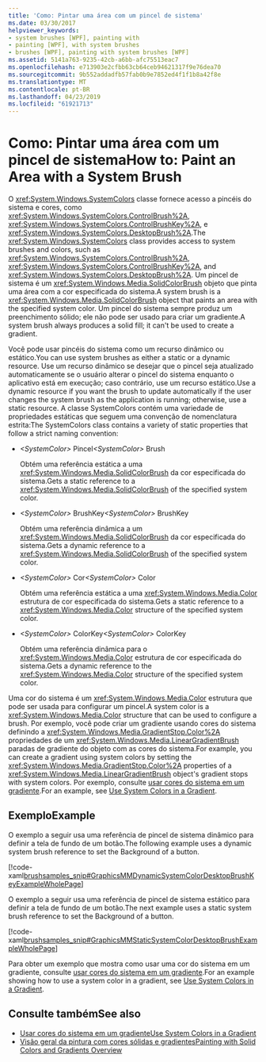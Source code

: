 ```yaml
---
title: 'Como: Pintar uma área com um pincel de sistema'
ms.date: 03/30/2017
helpviewer_keywords:
- system brushes [WPF], painting with
- painting [WPF], with system brushes
- brushes [WPF], painting with system brushes [WPF]
ms.assetid: 5141a763-9235-42cb-a6bb-afc75513eac7
ms.openlocfilehash: e713903e2cfbb63cb64ceb94621317f9e76dea70
ms.sourcegitcommit: 9b552addadfb57fab0b9e7852ed4f1f1b8a42f8e
ms.translationtype: MT
ms.contentlocale: pt-BR
ms.lasthandoff: 04/23/2019
ms.locfileid: "61921713"
---
```

# <a name="how-to-paint-an-area-with-a-system-brush"></a><span data-ttu-id="d53ca-102">Como: Pintar uma área com um pincel de sistema</span><span class="sxs-lookup"><span data-stu-id="d53ca-102">How to: Paint an Area with a System Brush</span></span>
<span data-ttu-id="d53ca-103">O <xref:System.Windows.SystemColors> classe fornece acesso a pincéis do sistema e cores, como <xref:System.Windows.SystemColors.ControlBrush%2A>, <xref:System.Windows.SystemColors.ControlBrushKey%2A>, e <xref:System.Windows.SystemColors.DesktopBrush%2A>.</span><span class="sxs-lookup"><span data-stu-id="d53ca-103">The <xref:System.Windows.SystemColors> class provides access to system brushes and colors, such as <xref:System.Windows.SystemColors.ControlBrush%2A>, <xref:System.Windows.SystemColors.ControlBrushKey%2A>, and <xref:System.Windows.SystemColors.DesktopBrush%2A>.</span></span> <span data-ttu-id="d53ca-104">Um pincel de sistema é um <xref:System.Windows.Media.SolidColorBrush> objeto que pinta uma área com a cor especificada do sistema.</span><span class="sxs-lookup"><span data-stu-id="d53ca-104">A system brush is a <xref:System.Windows.Media.SolidColorBrush> object that paints an area with the specified system color.</span></span> <span data-ttu-id="d53ca-105">Um pincel do sistema sempre produz um preenchimento sólido; ele não pode ser usado para criar um gradiente.</span><span class="sxs-lookup"><span data-stu-id="d53ca-105">A system brush always produces a solid fill; it can't be used to create a gradient.</span></span>  
  
 <span data-ttu-id="d53ca-106">Você pode usar pincéis do sistema como um recurso dinâmico ou estático.</span><span class="sxs-lookup"><span data-stu-id="d53ca-106">You can use system brushes as either a static or a dynamic resource.</span></span> <span data-ttu-id="d53ca-107">Use um recurso dinâmico se desejar que o pincel seja atualizado automaticamente se o usuário alterar o pincel do sistema enquanto o aplicativo está em execução; caso contrário, use um recurso estático.</span><span class="sxs-lookup"><span data-stu-id="d53ca-107">Use a dynamic resource if you want the brush to update automatically if the user changes the system brush as the application is running; otherwise, use a static resource.</span></span> <span data-ttu-id="d53ca-108">A classe SystemColors contém uma variedade de propriedades estáticas que seguem uma convenção de nomenclatura estrita:</span><span class="sxs-lookup"><span data-stu-id="d53ca-108">The SystemColors class contains a variety of static properties that follow a strict naming convention:</span></span>  
  
-   <span data-ttu-id="d53ca-109">*\<SystemColor>* Pincel</span><span class="sxs-lookup"><span data-stu-id="d53ca-109">*\<SystemColor>* Brush</span></span>  
  
     <span data-ttu-id="d53ca-110">Obtém uma referência estática a uma <xref:System.Windows.Media.SolidColorBrush> da cor especificada do sistema.</span><span class="sxs-lookup"><span data-stu-id="d53ca-110">Gets a static reference to a <xref:System.Windows.Media.SolidColorBrush> of the specified system color.</span></span>  
  
-   <span data-ttu-id="d53ca-111">*\<SystemColor>* BrushKey</span><span class="sxs-lookup"><span data-stu-id="d53ca-111">*\<SystemColor>* BrushKey</span></span>  
  
     <span data-ttu-id="d53ca-112">Obtém uma referência dinâmica a um <xref:System.Windows.Media.SolidColorBrush> da cor especificada do sistema.</span><span class="sxs-lookup"><span data-stu-id="d53ca-112">Gets a dynamic reference to a <xref:System.Windows.Media.SolidColorBrush> of the specified system color.</span></span>  
  
-   <span data-ttu-id="d53ca-113">*\<SystemColor>* Cor</span><span class="sxs-lookup"><span data-stu-id="d53ca-113">*\<SystemColor>* Color</span></span>  
  
     <span data-ttu-id="d53ca-114">Obtém uma referência estática a uma <xref:System.Windows.Media.Color> estrutura de cor especificada do sistema.</span><span class="sxs-lookup"><span data-stu-id="d53ca-114">Gets a static reference to a <xref:System.Windows.Media.Color> structure of the specified system color.</span></span>  
  
-   <span data-ttu-id="d53ca-115">*\<SystemColor>* ColorKey</span><span class="sxs-lookup"><span data-stu-id="d53ca-115">*\<SystemColor>* ColorKey</span></span>  
  
     <span data-ttu-id="d53ca-116">Obtém uma referência dinâmica para o <xref:System.Windows.Media.Color> estrutura de cor especificada do sistema.</span><span class="sxs-lookup"><span data-stu-id="d53ca-116">Gets a dynamic reference to the <xref:System.Windows.Media.Color> structure of the specified system color.</span></span>  
  
 <span data-ttu-id="d53ca-117">Uma cor do sistema é um <xref:System.Windows.Media.Color> estrutura que pode ser usada para configurar um pincel.</span><span class="sxs-lookup"><span data-stu-id="d53ca-117">A system color is a <xref:System.Windows.Media.Color> structure that can be used to configure a brush.</span></span> <span data-ttu-id="d53ca-118">Por exemplo, você pode criar um gradiente usando cores do sistema definindo a <xref:System.Windows.Media.GradientStop.Color%2A> propriedades de um <xref:System.Windows.Media.LinearGradientBrush> paradas de gradiente do objeto com as cores do sistema.</span><span class="sxs-lookup"><span data-stu-id="d53ca-118">For example, you can create a gradient using system colors by setting the <xref:System.Windows.Media.GradientStop.Color%2A> properties of a <xref:System.Windows.Media.LinearGradientBrush> object's gradient stops with system colors.</span></span> <span data-ttu-id="d53ca-119">Por exemplo, consulte [usar cores do sistema em um gradiente](how-to-use-system-colors-in-a-gradient.md).</span><span class="sxs-lookup"><span data-stu-id="d53ca-119">For an example, see [Use System Colors in a Gradient](how-to-use-system-colors-in-a-gradient.md).</span></span>  
  
## <a name="example"></a><span data-ttu-id="d53ca-120">Exemplo</span><span class="sxs-lookup"><span data-stu-id="d53ca-120">Example</span></span>  
 <span data-ttu-id="d53ca-121">O exemplo a seguir usa uma referência de pincel de sistema dinâmico para definir a tela de fundo de um botão.</span><span class="sxs-lookup"><span data-stu-id="d53ca-121">The following example uses a dynamic system brush reference to set the Background of a button.</span></span>  
  
 [!code-xaml[brushsamples_snip#GraphicsMMDynamicSystemColorDesktopBrushKeyExampleWholePage](~/samples/snippets/csharp/VS_Snippets_Wpf/brushsamples_snip/CS/DynamicSystemBrushExample.xaml#graphicsmmdynamicsystemcolordesktopbrushkeyexamplewholepage)]  
  
 <span data-ttu-id="d53ca-122">O exemplo a seguir usa uma referência de pincel de sistema estático para definir a tela de fundo de um botão.</span><span class="sxs-lookup"><span data-stu-id="d53ca-122">The next example uses a static system brush reference to set the Background of a button.</span></span>  
  
 [!code-xaml[brushsamples_snip#GraphicsMMStaticSystemColorDesktopBrushExampleWholePage](~/samples/snippets/csharp/VS_Snippets_Wpf/brushsamples_snip/CS/StaticSystemBrushExample.xaml#graphicsmmstaticsystemcolordesktopbrushexamplewholepage)]  
  
 <span data-ttu-id="d53ca-123">Para obter um exemplo que mostra como usar uma cor do sistema em um gradiente, consulte [usar cores do sistema em um gradiente](how-to-use-system-colors-in-a-gradient.md).</span><span class="sxs-lookup"><span data-stu-id="d53ca-123">For an example showing how to use a system color in a gradient, see [Use System Colors in a Gradient](how-to-use-system-colors-in-a-gradient.md).</span></span>  
  
## <a name="see-also"></a><span data-ttu-id="d53ca-124">Consulte também</span><span class="sxs-lookup"><span data-stu-id="d53ca-124">See also</span></span>

- [<span data-ttu-id="d53ca-125">Usar cores do sistema em um gradiente</span><span class="sxs-lookup"><span data-stu-id="d53ca-125">Use System Colors in a Gradient</span></span>](how-to-use-system-colors-in-a-gradient.md)
- [<span data-ttu-id="d53ca-126">Visão geral da pintura com cores sólidas e gradientes</span><span class="sxs-lookup"><span data-stu-id="d53ca-126">Painting with Solid Colors and Gradients Overview</span></span>](painting-with-solid-colors-and-gradients-overview.md)
